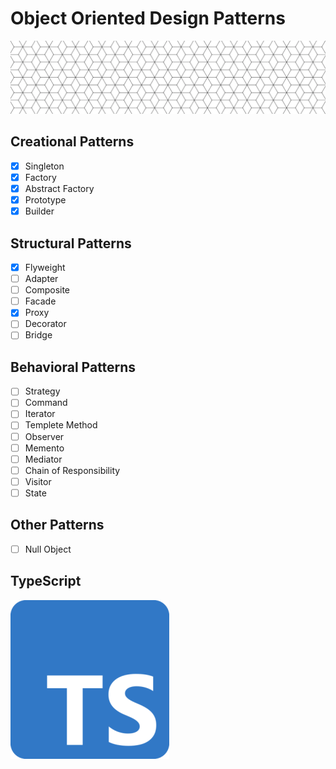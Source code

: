 # Object Oriented Design Patterns

![](readme-res/pattern.png "Design Pattern")

## Creational Patterns
- [x] Singleton
- [x] Factory
- [x] Abstract Factory
- [x] Prototype
- [x] Builder

## Structural Patterns
- [x] Flyweight
- [ ] Adapter
- [ ] Composite
- [ ] Facade
- [x] Proxy
- [ ] Decorator
- [ ] Bridge

## Behavioral Patterns
- [ ] Strategy
- [ ] Command
- [ ] Iterator
- [ ] Templete Method
- [ ] Observer
- [ ] Memento
- [ ] Mediator
- [ ] Chain of Responsibility
- [ ] Visitor
- [ ] State

## Other Patterns
- [ ] Null Object

## TypeScript

[![](readme-res/ts.png "TypeScript")](https://www.typescriptlang.org/)
